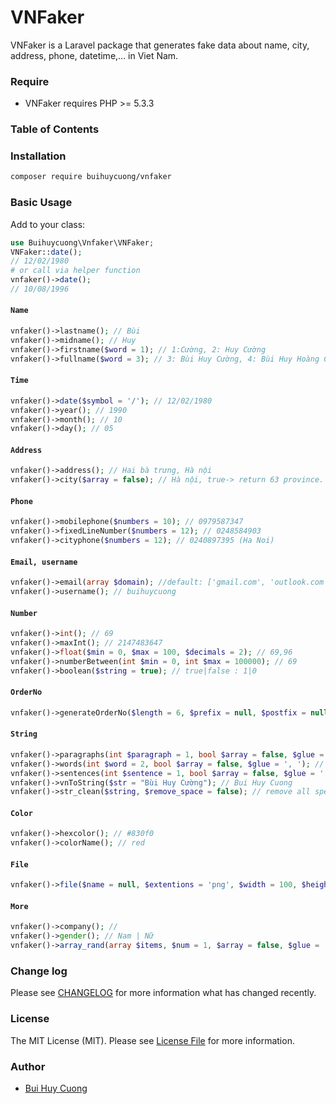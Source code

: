 # VNFaker

VNFaker is a Laravel package that generates fake data about name, city, address, phone, datetime,... in Viet Nam.

### Require
- VNFaker requires PHP >= 5.3.3
### Table of Contents

### Installation
```sh
composer require buihuycuong/vnfaker
```
### Basic Usage
Add to your class:
```php
use Buihuycuong\Vnfaker\VNFaker;
VNFaker::date();
// 12/02/1980
# or call via helper function
vnfaker()->date();
// 10/08/1996
```

#### `Name`

```php
vnfaker()->lastname(); // Bùi
vnfaker()->midname(); // Huy
vnfaker()->firstname($word = 1); // 1:Cường, 2: Huy Cường
vnfaker()->fullname($word = 3); // 3: Bùi Huy Cường, 4: Bùi Huy Hoàng Cường
```

#### `Time`

```php
vnfaker()->date($symbol = '/'); // 12/02/1980
vnfaker()->year(); // 1990
vnfaker()->month(); // 10
vnfaker()->day(); // 05
```

#### `Address`

```php
vnfaker()->address(); // Hai bà trưng, Hà nội
vnfaker()->city($array = false); // Hà nội, true-> return 63 province.
```

#### `Phone`

```php
vnfaker()->mobilephone($numbers = 10); // 0979587347
vnfaker()->fixedLineNumber($numbers = 12); // 0248584903
vnfaker()->cityphone($numbers = 12); // 0240897395 (Ha Noi)
```

#### `Email, username`

```php
vnfaker()->email(array $domain); //default: ['gmail.com', 'outlook.com', 'example.com'] -> buihuycuong@gmail.com
vnfaker()->username(); // buihuycuong
```

#### `Number`

```php
vnfaker()->int(); // 69
vnfaker()->maxInt(); // 2147483647
vnfaker()->float($min = 0, $max = 100, $decimals = 2); // 69,96
vnfaker()->numberBetween(int $min = 0, int $max = 100000); // 69
vnfaker()->boolean($string = true); // true|false : 1|0
```

#### `OrderNo`

```php
vnfaker()->generateOrderNo($length = 6, $prefix = null, $postfix = null, $numbers = false, $letters = false, $uppercase = false, $lowercase = false); // DHF3K8
```

#### `String`

```php
vnfaker()->paragraphs(int $paragraph = 1, bool $array = false, $glue = '<br>'); // Tình yêu đến em không mong đợi gì. Tình yêu đi em không hề hối tiếc.
vnfaker()->words(int $word = 2, bool $array = false, $glue = ', '); // Bùi, Huy
vnfaker()->sentences(int $sentence = 1, bool $array = false, $glue = '. '); // Tình yêu đến em không mong đợi gì
vnfaker()->vnToString($str = "Bùi Huy Cường"); // Bui Huy Cuong
vnfaker()->str_clean($string, $remove_space = false); // remove all special characters
```

#### `Color`

```php
vnfaker()->hexcolor(); // #830f0
vnfaker()->colorName(); // red
```

#### `File`

```php
vnfaker()->file($name = null, $extentions = 'png', $width = 100, $height = 100, $mimeType = 'image'); // abc.png
```

#### `More`

```php
vnfaker()->company(); //
vnfaker()->gender(); // Nam | Nữ
vnfaker()->array_rand(array $items, $num = 1, $array = false, $glue = ',');
```

### Change log

Please see [CHANGELOG](CHANGELOG.md) for more information what has changed recently.

### License

The MIT License (MIT). Please see [License File](LICENSE.md) for more information.

### Author
- [Bui Huy Cuong](https://medium.com/@buihuycuong/)